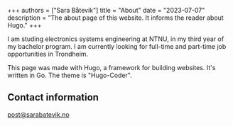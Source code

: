 +++
authors = ["Sara Båtevik"]
title = "About"
date = "2023-07-07"
description = "The about page of this website. It informs the reader about Hugo."
+++

I am studing electronics systems engineering at NTNU, in my third year of my bachelor program. I am currently looking for full-time and part-time job opportunities in Trondheim.

This page was made with Hugo, a framework for building websites. It's written in Go. The theme is "Hugo-Coder".

## Contact information

[post@sarabatevik.no](mailto:post@sarabatevik.no)

